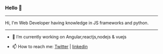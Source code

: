 ### Hello 👋

<hr/>
  
  Hi, I'm Web Developer having knowledge in JS frameworks and python.

<hr/>

<!-- - 🌱  I’m currently learning React Native -->
- 🔭 I’m currently working on Angular,reactjs,nodejs & vuejs
<!-- - 🌱 I’m currently learning golang -->
- 📫  How to reach me: [Twitter](https://twitter.com/Hritik25303298) | [linkedin](https://www.linkedin.com/in/hritik-chokker-0370ab146/)

<!--
**hritikchokker/hritikchokker** is a ✨ _special_ ✨ repository because its `README.md` (this file) appears on your GitHub profile.

Here are some ideas to get you started:

- 🔭 I’m currently working on ...
- 🌱 I’m currently learning ...
- 👯 I’m looking to collaborate on ...
- 🤔 I’m looking for help with ...
- 💬 Ask me about ...
- 📫 How to reach me: ...
- 😄 Pronouns: ...
- ⚡ Fun fact: ...
-->

